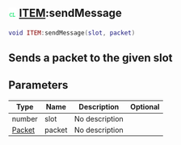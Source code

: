 ## ![client](.gitbook/assets/client.png) [ITEM](./home/ITEM):sendMessage

```lua
void ITEM:sendMessage(slot, packet)
```

Sends a packet to the given slot
------
## Parameters

| Type   | Name | Description | Optional |
| ------ | ---- | ----------- | -------: |
| number | slot | No description |  |
| [Packet](./home/Packet) | packet | No description |  |

